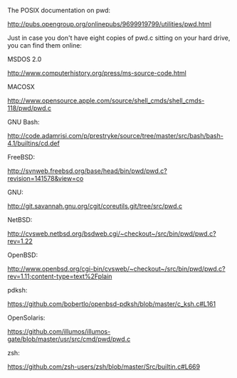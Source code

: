 The POSIX documentation on pwd:

http://pubs.opengroup.org/onlinepubs/9699919799/utilities/pwd.html

Just in case you don't have eight copies of pwd.c sitting on your hard drive, you can find them online:

MSDOS 2.0

http://www.computerhistory.org/press/ms-source-code.html

MACOSX

http://www.opensource.apple.com/source/shell_cmds/shell_cmds-118/pwd/pwd.c

GNU Bash:

http://code.adamrisi.com/p/prestryke/source/tree/master/src/bash/bash-4.1/builtins/cd.def

FreeBSD:

http://svnweb.freebsd.org/base/head/bin/pwd/pwd.c?revision=141578&view=co

GNU:

http://git.savannah.gnu.org/cgit/coreutils.git/tree/src/pwd.c

NetBSD:

http://cvsweb.netbsd.org/bsdweb.cgi/~checkout~/src/bin/pwd/pwd.c?rev=1.22

OpenBSD:

http://www.openbsd.org/cgi-bin/cvsweb/~checkout~/src/bin/pwd/pwd.c?rev=1.11;content-type=text%2Fplain

pdksh:

https://github.com/bobertlo/openbsd-pdksh/blob/master/c_ksh.c#L161

OpenSolaris:

https://github.com/illumos/illumos-gate/blob/master/usr/src/cmd/pwd/pwd.c

zsh:

https://github.com/zsh-users/zsh/blob/master/Src/builtin.c#L669

